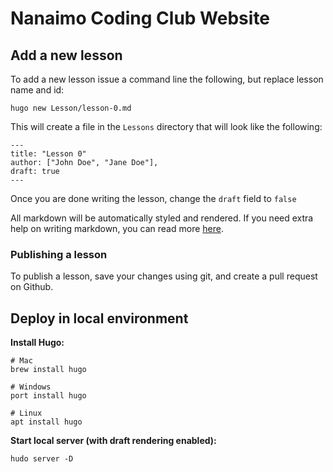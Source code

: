 # Nanaimo Coding Club Website

## Add a new lesson
To add a new lesson issue a command line the following, but replace lesson name and id:
```
hugo new Lesson/lesson-0.md
```

This will create a file in the `Lessons` directory that will look like the following:
```
---
title: "Lesson 0"
author: ["John Doe", "Jane Doe"],
draft: true
---

```

Once you are done writing the lesson, change the `draft` field to `false`

All markdown will be automatically styled and rendered. If you need extra help on writing markdown, you can read more [here](https://www.markdownguide.org/basic-syntax).

### Publishing a lesson
To publish a lesson, save your changes using git, and create a pull request on Github.

## Deploy in local environment

**Install Hugo:**
```
# Mac
brew install hugo

# Windows
port install hugo

# Linux
apt install hugo
```

**Start local server (with draft rendering enabled):**
```
hudo server -D
```